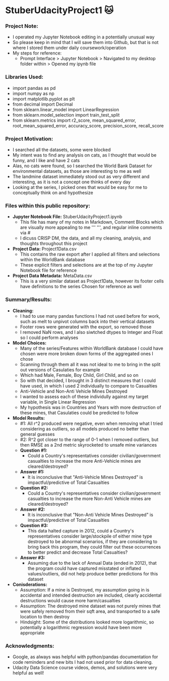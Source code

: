 # StuberUdacityProject1 &#128049;

### <b>Project Note:</b>
 - I operated my Jupyter Notebook editing in a potentially unusual way
 - So please keep in mind that I will save them into Github, but that is not where I stored them under daily coursework/operation
 - My steps for reference:
     - Prompt Interface > Jupyter Notebook > Navigated to my desktop folder within > Opened my ipynb file

### <b>Libraries Used:</b>
 - import pandas as pd
 - import numpy as np
 - import matplotlib.pyplot as plt
 - from decimal import Decimal
 - from sklearn.linear_model import LinearRegression
 - from sklearn.model_selection import train_test_split
 - from sklearn.metrics import r2_score, mean_squared_error, root_mean_squared_error, accuracy_score, precision_score, recall_score

### <b>Project Motivation:</b>
 - I searched all the datasets, some were blocked
 - My intent was to find any analysis on cats, as I thought that would be funny, and I like and have 2 cats
 - Alas, no cats were found, so I searched the World Bank Dataset for environmental datasets, as those are interesting to me as well
 - The landmine dataset immediately stood out as very different and interesting, as it is not a concept one thinks of every day
 - Looking at the series, I picked ones that would be easy for me to conceptually think on and hypothesize

### <b>Files within this public repository:</b>
 - <b>Jupyter Notebook File:</b> StuberUdacityProject1.ipynb
     - This file has many of my notes in Markdown, Comment Blocks which are visually more appealing to me ''' ''', and regular inline comments via #
     - I dicuss CRISP DM, the data, and all my cleaning, analysis, and thoughts throughout this project
 - <b>Project Data:</b> Project1Data.csv
     - This contains the raw export after I applied all filters and selections within the WorldBank database
     - These explicit filters and selections are at the top of my Jupyter Notebook file for reference
 - <b>Project Data Metadata:</b> MetaData.csv
     - This is a very similar dataset as Project1Data, however its footer cells have definitions to the series Chosen for reference as well

### <b>Summary/Results:</b>
 - <b>Cleaning:</b>
     - I had to use many pandas functions I had not used before for work, such as melt to unpivot columns back into their vertical datasets
     - Footer rows were generated with the export, so removed those
     - I removed NaN rows, and I also siwtched dtypes to Integer and Float so I could perform analyses
 - <b>Model Choices:</b>
     - Many of the series/Features within WorldBank database I could have chosen were more broken down forms of the aggregated ones I chose
     - Scanning through them all it was not ideal to me to bring in the split out versions of Casulaties for example
     - Which had Male, Female, Boy Child, Girl Child, and so on
     - So with that decided, I brought in 3 distinct measures that I could have used, in which I used 2 individually to compare to Casualties
     - Anti-Vehicle and Non-Anti Vehicle Mines Destroyed
     - I wanted to assess each of these individully against my target variable, in Single Linear Regression
     - My hypothesis was in Countries and Years with more destruction of these mines, that Casulaties could be predicted to follow
 - <b>Model Results:</b>
    - #1: All r^2 produced were negative, even when removing what I tried considering as outliers, so all models produced no better than general guesses
    - #2: R^2 got closer to the range of 0-1 when I removed outliers, but then RMSE as a 2nd metric skyrocketed to unsafe mine variances
    - <b>Question #1:</b>
      - Could a Country's representatives consider civilian/government casualties to increase the more Anti-Vehicle mines are cleared/destroyed?
    - <b>Answer #1:</b>
      - It is inconclusive that "Anti-Vehicle Mines Destroyed" is impactful/predictive of Total Casualties
    - <b>Question #2:</b>
      - Could a Country's representatives consider civilian/government casualties to increase the more Non-Anti Vehicle mines are cleared/destroyed?
    - <b>Answer #2:</b>
      - It is inconclusive that "Non-Anti Vehicle Mines Destroyed" is impactful/predictive of Total Casualties
    - <b>Question #3:</b>
      - This data halted capture in 2012, could a Country's representatives consider large/stockpile of either mine type destroyed to be abnormal scenarios, if they are considering to bring back this program, they could filter out these occurrences to better predict and decrease Total Casualties?
    - <b>Answer #3:</b>
      - Assuming due to the lack of Annual Data (ended in 2012), that the program could have captured misstated or inflated values/outliers, did not help produce better predictions for this dataset
 - <b>Conisderations:</b>
     - Assumption: If a mine is Destroyed, my assumption going in is accidental and intended destruction are included, clearly accidental destructions would cause more harm/casualties
     - Assumption: The destroyed mine dataset was not purely mines that were safely removed from their sqft area, and transported to a safe location to then destroy
     - Hindsight: Some of the distributions looked more logarithmic, so potentially a logarithmic regression would have been more appropriate

### <b>Acknowledgments:</b>
 - Google, as always was helpful with python/pandas documentation for code reminders and new bits I had not used prior for data cleaning.
 - Udacity Data Science course videos, demos, and solutions were very helpful as well!

